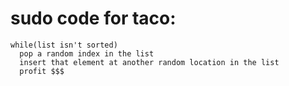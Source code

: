 sudo code for taco:
===================
```
while(list isn't sorted)  
  pop a random index in the list  
  insert that element at another random location in the list  
  profit $$$  
```
